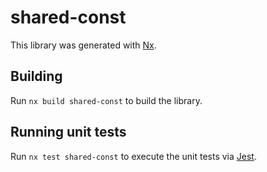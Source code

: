 # shared-const

This library was generated with [Nx](https://nx.dev).

## Building

Run `nx build shared-const` to build the library.

## Running unit tests

Run `nx test shared-const` to execute the unit tests via [Jest](https://jestjs.io).

